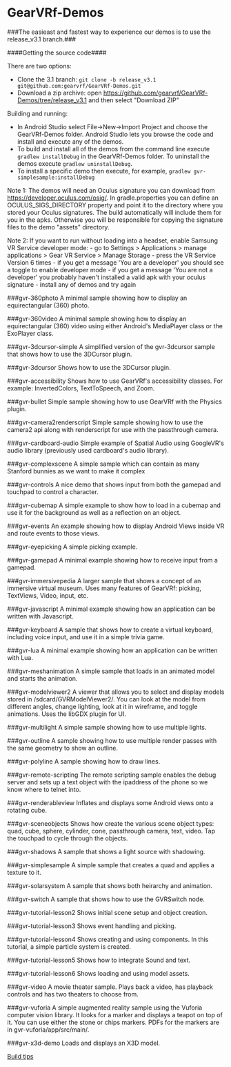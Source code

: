 # GearVRf-Demos

###The easieast and fastest way to experience our demos is to use the release_v3.1 branch.###

####Getting the source code####

There are two options:
- Clone the 3.1 branch: ``git clone -b release_v3.1 git@github.com:gearvrf/GearVRf-Demos.git``
- Download a zip archive: open https://github.com/gearvrf/GearVRf-Demos/tree/release_v3.1 and then select "Download ZIP"

Building and running:
- In Android Studio select File->New->Import Project and choose the GearVRf-Demos folder. Android Studio lets you browse the code and install and execute any of the demos.
- To build and install all of the demos from the command line execute ``gradlew installDebug`` in the GearVRf-Demos folder. To uninstall the demos execute ``gradlew uninstallDebug``.
- To install a specific demo then execute, for example, ``gradlew gvr-simplesample:installDebug``

Note 1: The demos will need an Oculus signature you can download from https://developer.oculus.com/osig/. In gradle.properties you can define an OCULUS_SIGS_DIRECTORY property and point it to the directory where you stored your Oculus signatures. The build automatically will include them for you in the apks. Otherwise you will be responsible for copying the signature files to the demo "assets" directory.

Note 2: If you want to run without loading into a headset, enable Samsung VR Service developer mode: 
	- go to Settings > Applications > manage applications > Gear VR Service > Manage Storage
	- press the VR Service Version 6 times
	- if you get a message 'You are a developer' you should see a toggle to enable developer mode
	- if you get a message 'You are not a developer' you probably haven't installed a valid apk with your oculus signature - install any of demos and try again
	 
	
###gvr-360photo
A minimal sample showing how to display an equirectangular (360) photo.

###gvr-360video
A minimal sample showing how to display an equirectangular (360) video using either Android's MediaPlayer class or the ExoPlayer class.

###gvr-3dcursor-simple
A simplified version of the gvr-3dcursor sample that shows how to use the 3DCursor plugin.

###gvr-3dcursor
Shows how to use the 3DCursor plugin.

###gvr-accessibility
Shows how to use GearVRf's accessibility classes.  For example: InvertedColors, TextToSpeech, and Zoom.

###gvr-bullet
Simple sample showing how to use GearVRf with the Physics plugin.

###gvr-camera2renderscript
Simple sample showing how to use the camera2 api along with renderscript for use with the passthrough camera.

###gvr-cardboard-audio
Simple example of Spatial Audio using GoogleVR's audio library (previously used cardboard's audio library).

###gvr-complexscene
A simple sample which can contain as many Stanford bunnies as we want to make it complex

###gvr-controls
A nice demo that shows input from both the gamepad and touchpad to control a character.

###gvr-cubemap
A simple example to show how to load in a cubemap and use it for the background as well as a reflection on an object.

###gvr-events
An example showing how to display Android Views inside VR and route events to those views.

###gvr-eyepicking
A simple picking example.

###gvr-gamepad
A minimal example showing how to receive input from a gamepad.

###gvr-immersivepedia
A larger sample that shows a concept of an immersive virtual museum.  Uses many features of GearVRf:  picking, TextViews, Video, input, etc.

###gvr-javascript
A minimal example showing how an application can be written with Javascript.

###gvr-keyboard
A sample that shows how to create a virtual keyboard, including voice input, and use it in a simple trivia game.

###gvr-lua
A minimal example showing how an application can be written with Lua.

###gvr-meshanimation
A simple sample that loads in an animated model and starts the animation.

###gvr-modelviewer2
A viewer that allows you to select and display models stored in /sdcard/GVRModelViewer2/.  You can look at the model from different angles, change lighting, look at it in wireframe, and toggle animations.  Uses the libGDX plugin for UI.

###gvr-multilight
A simple sample showing how to use multiple lights.

###gvr-outline
A sample showing how to use multiple render passes with the same geometry to show an outline.

###gvr-polyline
A sample showing how to draw lines.

###gvr-remote-scripting
The remote scripting sample enables the debug server and sets up a text object with the ipaddress of the phone so we know where to telnet into.

###gvr-renderableview
Inflates and displays some Android views onto a rotating cube.

###gvr-sceneobjects
Shows how create the various scene object types:  quad, cube, sphere, cylinder, cone, passthrough camera, text, video.  Tap the touchpad to cycle through the objects.

###gvr-shadows
A sample that shows a light source with shadowing.

###gvr-simplesample
A simple sample that creates a quad and applies a texture to it.  

###gvr-solarsystem
A sample that shows both heirarchy and animation.

###gvr-switch
A sample that shows how to use the GVRSwitch node.

###gvr-tutorial-lesson2
Shows initial scene setup and object creation.

###gvr-tutorial-lesson3
Shows event handling and picking.

###gvr-tutorial-lesson4
Shows creating and using components.  In this tutorial, a simple particle system is created.

###gvr-tutorial-lesson5
Shows how to integrate Sound and text.

###gvr-tutorial-lesson6
Shows loading and using model assets.

###gvr-video
A movie theater sample.  Plays back a video, has playback controls and has two theaters to choose from.

###gvr-vuforia
A simple augmented reality sample using the Vuforia computer vision library.  It looks for a marker and displays a teapot on top of it.  You can use either the stone or chips markers.  PDFs for the markers are in gvr-vuforia/app/src/main/.

###gvr-x3d-demo
Loads and displays an X3D model.


[Build tips](https://github.com/gearvrf/GearVRf-Demos/wiki)
